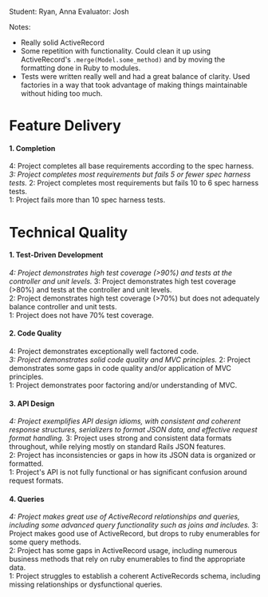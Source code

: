 Student: Ryan, Anna
Evaluator: Josh

Notes:

* Really solid ActiveRecord
* Some repetition with functionality. Could clean it up using ActiveRecord's `.merge(Model.some_method)` and by moving the formatting done in Ruby to modules.
* Tests were written really well and had a great balance of clarity. Used factories in a way that took advantage of making things maintainable without hiding too much.

# Feature Delivery

#### 1. Completion

4: Project completes all base requirements according to the spec harness.  
*3: Project completes most requirements but fails 5 or fewer spec harness tests.*
2: Project completes most requirements but fails 10 to 6 spec harness tests.  
1: Project fails more than 10 spec harness tests.  

# Technical Quality

#### 1. Test-Driven Development

*4: Project demonstrates high test coverage (>90%) and tests at the controller and unit levels.*
3: Project demonstrates high test coverage (>80%) and tests at the controller and unit levels.  
2: Project demonstrates high test coverage (>70%) but does not adequately balance controller and unit tests.  
1: Project does not have 70% test coverage.  

#### 2. Code Quality

4: Project demonstrates exceptionally well factored code.  
*3: Project demonstrates solid code quality and MVC principles.*
2: Project demonstrates some gaps in code quality and/or application of MVC principles.  
1: Project demonstrates poor factoring and/or understanding of MVC.  

#### 3. API Design

*4: Project exemplifies API design idioms, with consistent and coherent response structures, serializers to format JSON data, and effective request format handling.*
3: Project uses strong and consistent data formats throughout, while relying mostly on standard Rails JSON features.  
2: Project has inconsistencies or gaps in how its JSON data is organized or formatted.  
1: Project's API is not fully functional or has significant confusion around request formats.  

#### 4. Queries

*4: Project makes great use of ActiveRecord relationships and queries, including some advanced query functionality such as joins and includes.*
3: Project makes good use of ActiveRecord, but drops to ruby enumerables for some query methods.  
2: Project has some gaps in ActiveRecord usage, including numerous business methods that rely on ruby enumerables to find the appropriate data.  
1: Project struggles to establish a coherent ActiveRecords schema, including missing relationships or dysfunctional queries.  

